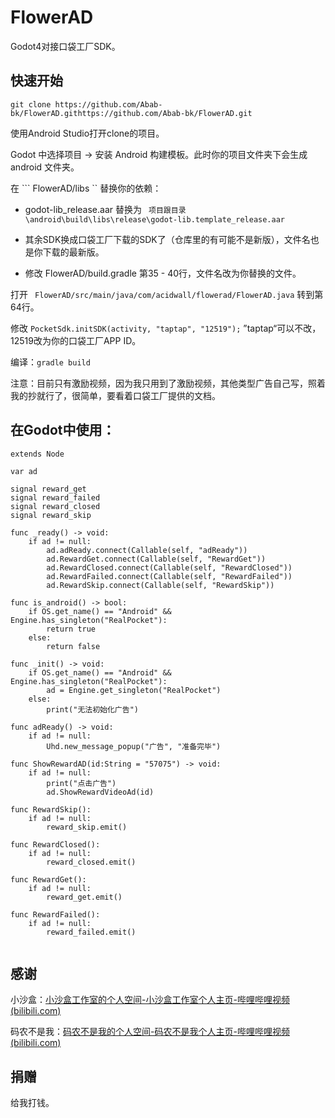 # FlowerAD

Godot4对接口袋工厂SDK。

## 快速开始

```
git clone https://github.com/Abab-bk/FlowerAD.githttps://github.com/Abab-bk/FlowerAD.git
```

使用Android Studio打开clone的项目。

Godot 中选择项目 -> 安装 Android 构建模板。此时你的项目文件夹下会生成 android 文件夹。

在 ``` FlowerAD/libs `` 替换你的依赖：

- godot-lib_release.aar 替换为 ``` 项目跟目录\android\build\libs\release\godot-lib.template_release.aar```

- 其余SDK换成口袋工厂下载的SDK了（仓库里的有可能不是新版），文件名也是你下载的最新版。

- 修改 FlowerAD/build.gradle 第35 - 40行，文件名改为你替换的文件。

打开 ``` FlowerAD/src/main/java/com/acidwall/flowerad/FlowerAD.java``` 转到第64行。

修改 ``` PocketSdk.initSDK(activity, "taptap", "12519"); ``` ”taptap“可以不改，12519改为你的口袋工厂APP ID。

编译：``` gradle build ```

注意：目前只有激励视频，因为我只用到了激励视频，其他类型广告自己写，照着我的抄就行了，很简单，要看着口袋工厂提供的文档。

## 在Godot中使用：

```gdscript
extends Node

var ad

signal reward_get
signal reward_failed
signal reward_closed
signal reward_skip

func _ready() -> void:
	if ad != null:
		ad.adReady.connect(Callable(self, "adReady"))
		ad.RewardGet.connect(Callable(self, "RewardGet"))
		ad.RewardClosed.connect(Callable(self, "RewardClosed"))
		ad.RewardFailed.connect(Callable(self, "RewardFailed"))
		ad.RewardSkip.connect(Callable(self, "RewardSkip"))

func is_android() -> bool:
	if OS.get_name() == "Android" && Engine.has_singleton("RealPocket"):
		return true
	else:
		return false

func _init() -> void:
	if OS.get_name() == "Android" && Engine.has_singleton("RealPocket"):
		ad = Engine.get_singleton("RealPocket")
	else:
		print("无法初始化广告")

func adReady() -> void:
	if ad != null:
		Uhd.new_message_popup("广告", "准备完毕")

func ShowRewardAD(id:String = "57075") -> void:
	if ad != null:
		print("点击广告")
		ad.ShowRewardVideoAd(id)

func RewardSkip():
	if ad != null:
		reward_skip.emit()

func RewardClosed():
	if ad != null:
		reward_closed.emit()

func RewardGet():
	if ad != null:
		reward_get.emit()

func RewardFailed():
	if ad != null:
		reward_failed.emit()


```



## 感谢

小沙盒：[小沙盒工作室的个人空间-小沙盒工作室个人主页-哔哩哔哩视频 (bilibili.com)](https://space.bilibili.com/26680057)

码农不是我：[码农不是我的个人空间-码农不是我个人主页-哔哩哔哩视频 (bilibili.com)](https://space.bilibili.com/496294706)

## 捐赠

给我打钱。

<img title="" src="https://img1.imgtp.com/2023/06/27/D1Xo8bN9.png" alt="" style="zoom:33%;">

<img src="https://img1.imgtp.com/2023/06/27/UEtvieW8.jpg" title="" alt="" style="zoom:33%;">
